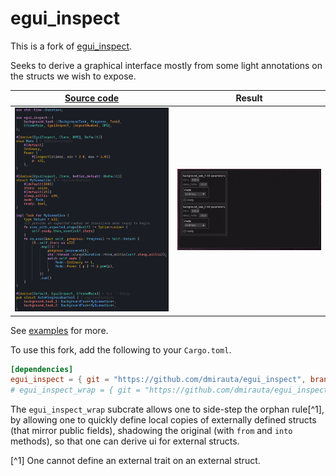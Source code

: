 # egui_inspect

This is a fork of [egui_inspect](https://github.com/Meisterlama/egui_inspect).

Seeks to derive a graphical interface mostly from some light annotations on the structs we wish to expose.

[Source code](egui_example/src/autoprogress.rs)  |  Result
:-----------------------------------------------:|:-------------------------:
![](resources/auto_progress_source.png)          |  ![](resources/progress_bars.gif)

See [examples](./egui_example/) for more.

To use this fork, add the following to your `Cargo.toml`.

```toml
[dependencies]
egui_inspect = { git = "https://github.com/dmirauta/egui_inspect", branch="0_31" }
# egui_inspect_wrap = { git = "https://github.com/dmirauta/egui_inspect", branch="0_31" } # add separately if required
```

The `egui_inspect_wrap` subcrate allows one to side-step the orphan rule[^1], by allowing one to quickly define local copies of externally defined structs (that mirror public fields), shadowing the original (with `from` and `into` methods), so that one can derive ui for external structs.

[^1] One cannot define an external trait on an external struct.
